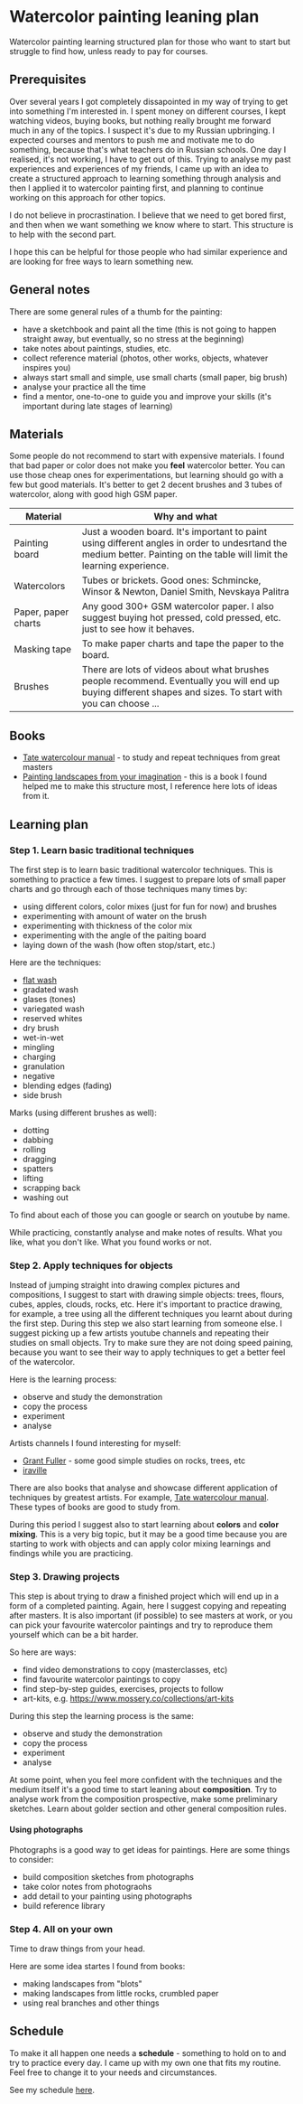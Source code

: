 # Watercolor painting leaning plan
Watercolor painting learning structured plan for those who want to start but struggle to find how, unless ready to pay for courses.

## Prerequisites
Over several years I got completely dissapointed in my way of trying to get into something I'm interested in. I spent money on different courses, I kept watching videos, buying books, but nothing really brought me forward much in any of the topics. I suspect it's due to my Russian upbringing. I expected courses and mentors to push me and motivate me to do something, because that's what teachers do in Russian schools. One day I realised, it's not working, I have to get out of this. Trying to analyse my past experiences and experiences of my friends, I came up with an idea to create a structured approach to learning something through analysis and then I applied it to watercolor painting first, and planning to continue working on this approach for other topics.

I do not believe in procrastination. I believe that we need to get bored first, and then when we want something we know where to start. This structure is to help with the second part.

I hope this can be helpful for those people who had similar experience and are looking for free ways to learn something new.

## General notes
There are some general rules of a thumb for the painting:

- have a sketchbook and paint all the time (this is not going to happen straight away, but eventually, so no stress at the beginning)
- take notes about paintings, studies, etc.
- collect reference material (photos, other works, objects, whatever inspires you)
- always start small and simple, use small charts (small paper, big brush)
- analyse your practice all the time
- find a mentor, one-to-one to guide you and improve your skills (it's important during late stages of learning)

## Materials
Some people do not recommend to start with expensive materials. I found that bad paper or color does not make you **feel** watercolor better. You can use those cheap ones for experimentations, but learning should go with a few but good materials. It's better to get 2 decent brushes and 3 tubes of watercolor, along with good high GSM paper.

| Material | Why and what |
| --- | --- |
| Painting board | Just a wooden board. It's important to paint using different angles in order to undesrtand the medium better. Painting on the table will limit the learning experience. |
| Watercolors | Tubes or brickets. Good ones: Schmincke, Winsor & Newton, Daniel Smith, Nevskaya Palitra |
| Paper, paper charts | Any good 300+ GSM watercolor paper. I also suggest buying hot pressed, cold pressed, etc. just to see how it behaves. |
| Masking tape | To make paper charts and tape the paper to the board. |
| Brushes | There are lots of videos about what brushes people recommend. Eventually you will end up buying different shapes and sizes. To start with you can choose ... |

## Books

- [Tate watercolour manual](https://shop.tate.org.uk/tate-watercolour-manual/13006.html) - to study and repeat techniques from great masters
- [Painting landscapes from your imagination](https://www.amazon.com.au/Painting-Landscapes-Your-Ima-Pb/dp/1929834020) - this is a book I found helped me to make this structure most, I reference here lots of ideas from it.

## Learning plan

### Step 1. Learn basic traditional techniques
The first step is to learn basic traditional watercolor techniques. This is something to practice a few times. I suggest to prepare lots of small paper charts and go through each of those techniques many times by:
- using different colors, color mixes (just for fun for now) and brushes
- experimenting with amount of water on the brush
- experimenting with thickness of the color mix
- experimenting with the angle of the paiting board
- laying down of the wash (how often stop/start, etc.)

Here are the techniques:
- [flat wash](./flat_wash.md)
- gradated wash
- glases (tones)
- variegated wash
- reserved whites
- dry brush
- wet-in-wet
- mingling
- charging
- granulation
- negative
- blending edges (fading)
- side brush

Marks (using different brushes as well):
- dotting
- dabbing
- rolling
- dragging
- spatters
- lifting
- scrapping back
- washing out

To find about each of those you can google or search on youtube by name.

While practicing, constantly analyse and make notes of results. What you like, what you don't like. What you found works or not.


### Step 2. Apply techniques for objects
Instead of jumping straight into drawing complex pictures and compositions, I suggest to start with drawing simple objects: trees, flours, cubes, apples, clouds, rocks, etc. Here it's important to practice drawing, for example, a tree using all the different techniques you learnt about during the first step. During this step we also start learning from someone else. I suggest picking up a few artists youtube channels and repeating their studies on small objects. Try to make sure they are not doing speed paining, because you want to see their way to apply techniques to get a better feel of the watercolor.

Here is the learning process:
- observe and study the demonstration
- copy the process
- experiment
- analyse

Artists channels I found interesting for myself:
- [Grant Fuller](https://www.youtube.com/user/grantwfuller) - some good simple studies on rocks, trees, etc
- [iraville](https://www.youtube.com/user/iraville/featured)

There are also books that analyse and showcase different application of techniques by greatest artists. For example, [Tate watercolour manual](https://shop.tate.org.uk/tate-watercolour-manual/13006.html). These types of books are good to study from.

During this period I suggest also to start learning about **colors** and **color mixing**. This is a very big topic, but it may be a good time because you are starting to work with objects and can apply color mixing learnings and findings while you are practicing.

### Step 3. Drawing projects
This step is about trying to draw a finished project which will end up in a form of a completed painting. Again, here I suggest copying and repeating after masters.
It is also important (if possible) to see masters at work, or you can pick your favourite watercolor paintings and try to reproduce them yourself which can be a bit harder. 

So here are ways:
- find video demonstrations to copy (masterclasses, etc)
- find favourite watercolor paintings to copy
- find step-by-step guides, exercises, projects to follow
- art-kits, e.g. https://www.mossery.co/collections/art-kits

During this step the learning process is the same:
- observe and study the demonstration
- copy the process
- experiment
- analyse

At some point, when you feel more confident with the techniques and the medium itself it's a good time to start leaning about **composition**. Try to analyse work from the composition prospective, make some preliminary sketches. Learn about golder section and other general composition rules.

#### Using photographs

Photographs is a good way to get ideas for paintings. Here are some things to consider:
- build composition sketches from photographs
- take color notes from photograohs
- add detail to your painting using photographs
- build reference library

### Step 4. All on your own
Time to draw things from your head.

Here are some idea startes I found from books:
- making landscapes from "blots"
- making landscapes from little rocks, crumbled paper
- using real branches and other things

## Schedule

To make it all happen one needs a **schedule** - something to hold on to and try to practice every day. I came up with my own one that fits my routine. Feel free to change it to your needs and circumstances.

See my schedule [here](./schedule.md).